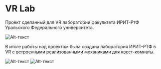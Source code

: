# VR Lab
Проект сделанный для VR лаборатории факультета ИРИТ-РтФ Уральского Федерального университета.
 
![Alt-текст](https://github.com/NikitaMochalov/Media-for-Readme/blob/main/Gifs/chemistry-min.gif "Орк")

В итоге работы над проектом была создана лаборатория ИРИТ-РТФ в VR с встроенными реализованными механиками для квест-комнаты.

![Alt-текст](https://github.com/NikitaMochalov/Media-for-Readme/blob/main/Gifs/moleculs-min.gif "Орк")
![Alt-текст](https://github.com/NikitaMochalov/Media-for-Readme/blob/main/Gifs/chess-min.gif "Орк")
